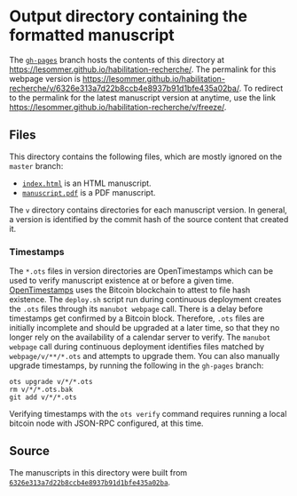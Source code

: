 # Output directory containing the formatted manuscript

The [`gh-pages`](https://github.com/lesommer/habilitation-recherche/tree/gh-pages) branch hosts the contents of this directory at <https://lesommer.github.io/habilitation-recherche/>.
The permalink for this webpage version is <https://lesommer.github.io/habilitation-recherche/v/6326e313a7d22b8ccb4e8937b91d1bfe435a02ba/>.
To redirect to the permalink for the latest manuscript version at anytime, use the link <https://lesommer.github.io/habilitation-recherche/v/freeze/>.

## Files

This directory contains the following files, which are mostly ignored on the `master` branch:

+ [`index.html`](index.html) is an HTML manuscript.
+ [`manuscript.pdf`](manuscript.pdf) is a PDF manuscript.

The `v` directory contains directories for each manuscript version.
In general, a version is identified by the commit hash of the source content that created it.

### Timestamps

The `*.ots` files in version directories are OpenTimestamps which can be used to verify manuscript existence at or before a given time.
[OpenTimestamps](https://opentimestamps.org/) uses the Bitcoin blockchain to attest to file hash existence.
The `deploy.sh` script run during continuous deployment creates the `.ots` files through its `manubot webpage` call.
There is a delay before timestamps get confirmed by a Bitcoin block.
Therefore, `.ots` files are initially incomplete and should be upgraded at a later time, so that they no longer rely on the availability of a calendar server to verify.
The `manubot webpage` call during continuous deployment identifies files matched by `webpage/v/**/*.ots` and attempts to upgrade them.
You can also manually upgrade timestamps, by running the following in the `gh-pages` branch:

```shell
ots upgrade v/*/*.ots
rm v/*/*.ots.bak
git add v/*/*.ots
```

Verifying timestamps with the `ots verify` command requires running a local bitcoin node with JSON-RPC configured, at this time.

## Source

The manuscripts in this directory were built from
[`6326e313a7d22b8ccb4e8937b91d1bfe435a02ba`](https://github.com/lesommer/habilitation-recherche/commit/6326e313a7d22b8ccb4e8937b91d1bfe435a02ba).
